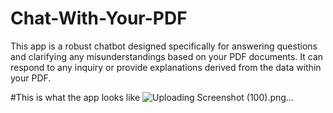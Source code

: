 # Chat-With-Your-PDF
This app is a robust chatbot designed specifically for answering questions and clarifying any misunderstandings based on your PDF documents. It can respond to any inquiry or provide explanations derived from the data within your PDF.

#This is what the app looks like
![Uploading Screenshot (100).png…]()
